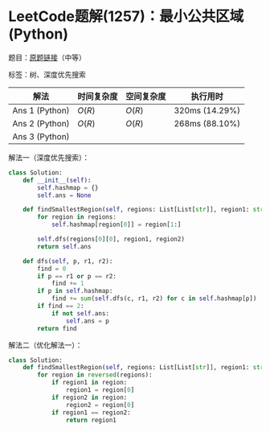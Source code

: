 # LeetCode题解(1257)：最小公共区域(Python)

题目：[原题链接](https://leetcode-cn.com/problems/smallest-common-region/)（中等）

标签：树、深度优先搜索

| 解法           | 时间复杂度 | 空间复杂度 | 执行用时       |
| -------------- | ---------- | ---------- | -------------- |
| Ans 1 (Python) | $O(R)$     | $O(R)$     | 320ms (14.29%) |
| Ans 2 (Python) | $O(R)$     | $O(R)$     | 268ms (88.10%) |
| Ans 3 (Python) |            |            |                |

解法一（深度优先搜索）：

```python
class Solution:
    def __init__(self):
        self.hashmap = {}
        self.ans = None

    def findSmallestRegion(self, regions: List[List[str]], region1: str, region2: str) -> str:
        for region in regions:
            self.hashmap[region[0]] = region[1:]

        self.dfs(regions[0][0], region1, region2)
        return self.ans

    def dfs(self, p, r1, r2):
        find = 0
        if p == r1 or p == r2:
            find += 1
        if p in self.hashmap:
            find += sum(self.dfs(c, r1, r2) for c in self.hashmap[p])
        if find == 2:
            if not self.ans:
                self.ans = p
        return find
```

解法二（优化解法一）：

```python
class Solution:
    def findSmallestRegion(self, regions: List[List[str]], region1: str, region2: str) -> str:
        for region in reversed(regions):
            if region1 in region:
                region1 = region[0]
            if region2 in region:
                region2 = region[0]
            if region1 == region2:
                return region1
```